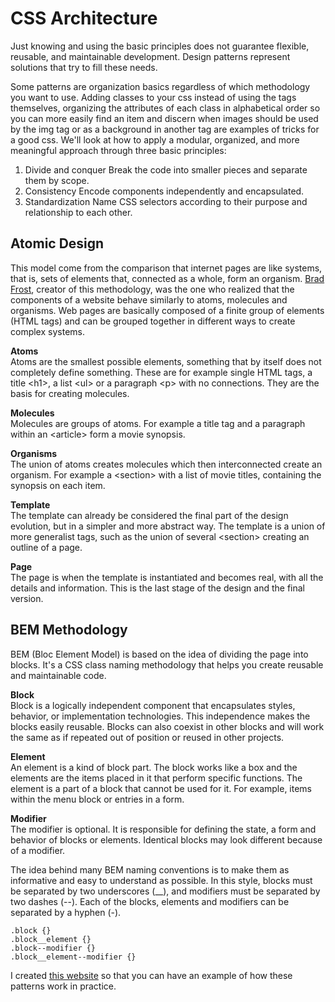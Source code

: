 # CSS Architecture

Just knowing and using the basic principles does not guarantee flexible, reusable, and maintainable development. Design patterns represent solutions that try to fill these needs.

Some patterns are organization basics regardless of which methodology you want to use.
Adding classes to your css instead of using the tags themselves, organizing the attributes of each class in alphabetical order so you can more easily find an item and discern when images should be used by the img tag or as a background in another tag are examples of tricks for a good css.
We'll look at how to apply a modular, organized, and more meaningful approach through three basic principles:

1. Divide and conquer
   Break the code into smaller pieces and separate them by scope.
2. Consistency
   Encode components independently and encapsulated.
3. Standardization
   Name CSS selectors according to their purpose and relationship to each other.

## Atomic Design

This model come from the comparison that internet pages are like systems, that is, sets of elements that, connected as a whole, form an organism.
[Brad Frost](https://bradfrost.com/blog/post/atomic-web-design/), creator of this methodology, was the one who realized that the components of a website behave similarly to atoms, molecules and organisms.
Web pages are basically composed of a finite group of elements (HTML tags) and can be grouped together in different ways to create complex systems.

**Atoms** <br>
Atoms are the smallest possible elements, something that by itself does not completely define something. These are for example single HTML tags, a title \<h1>, a list \<ul> or a paragraph \<p> with no connections.
They are the basis for creating molecules.

**Molecules** <br>
Molecules are groups of atoms. For example a title tag and a paragraph within an \<article> form a movie synopsis.

**Organisms** <br>
The union of atoms creates molecules which then interconnected create an organism. For example a \<section> with a list of movie titles, containing the synopsis on each item.

**Template** <br>
The template can already be considered the final part of the design evolution, but in a simpler and more abstract way. The template is a union of more generalist tags, such as the union of several \<section> creating an outline of a page.

**Page** <br>
The page is when the template is instantiated and becomes real, with all the details and information. This is the last stage of the design and the final version.

## BEM Methodology

BEM (Bloc Element Model) is based on the idea of ​​dividing the page into blocks. It's a CSS class naming methodology that helps you create reusable and maintainable code.

**Block** <br>
Block is a logically independent component that encapsulates styles, behavior, or implementation technologies. This independence makes the blocks easily reusable.
Blocks can also coexist in other blocks and will work the same as if repeated out of position or reused in other projects.

**Element** <br>
An element is a kind of block part. The block works like a box and the elements are the items placed in it that perform specific functions.
The element is a part of a block that cannot be used for it. For example, items within the menu block or entries in a form.

**Modifier** <br>
The modifier is optional. It is responsible for defining the state, a form and behavior of blocks or elements. Identical blocks may look different because of a modifier.

The idea behind many BEM naming conventions is to make them as informative and easy to understand as possible.
In this style, blocks must be separated by two underscores (\_\_), and modifiers must be separated by two dashes (--). Each of the blocks, elements and modifiers can be separated by a hyphen (-).

```
.block {}
.block__element {}
.block--modifier {}
.block__element--modifier {}
```

I created [this website](https://romariocoimbrac.github.io/HTMLCSS-Playground/css-architecture/example/) so that you can have an example of how these patterns work in practice.
